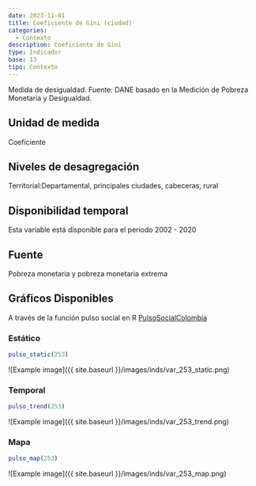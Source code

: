 ```yaml
---
date: 2023-11-01
title: Coeficiente de Gini (ciudad)
categories:
  - Contexto
description: Coeficiente de Gini
type: Indicador
base: 13
tipo: Contexto
--- 
```


Medida de desigualdad.
Fuente: DANE basado en la Medición de Pobreza Monetaria y Desigualdad.

## Unidad de medida
Coeficiente

## Niveles de desagregación
Territorial:Departamental, principales ciudades, cabeceras, rural

## Disponibilidad temporal
Esta variable está disponible para el periodo 2002 - 2020

## Fuente
Pobreza monetaria y pobreza monetaria extrema

## Gráficos Disponibles

A través de la función pulso social en R [PulsoSocialColombia](https://github.com/pulsosocialcolombia/PulsoSocialColombia)

### Estático

``` R
pulso_static(253)
```

![Example image]({{ site.baseurl }}/images/inds/var_253_static.png)

### Temporal

``` R
pulso_trend(253)
```

![Example image]({{ site.baseurl }}/images/inds/var_253_trend.png)

### Mapa

``` R
pulso_map(253)
```

![Example image]({{ site.baseurl }}/images/inds/var_253_map.png)